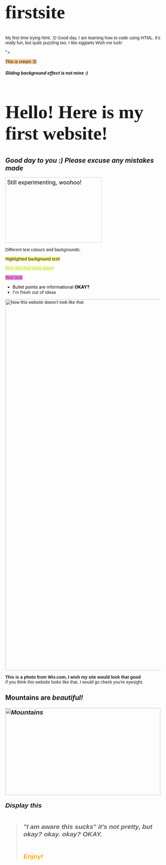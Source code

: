 # firstsite
My first time trying html, :D
Good day, I am learning how to code using HTML. It's really fun, but quite puzzling too. 
I like eggtarts
Wish me luck!
<head>
  <link rel="icon" 
      type="image/png" 
      href="<link rel="icon" 
      type="image/png" 
      href="http://example.com/myicon.png">">
<link href="https://fonts.googleapis.com/css?family=Adamina" rel="stylesheet">
<link href="https://fonts.googleapis.com/css2?family=Montserrat:ital,wght@1,200&display=swap" rel="stylesheet">
<style>
body{
  margin: 30px;
  padding: 40px;
}
h1{
  font-family: 'Adamina';font-size:60px;
}
p{
  font-family: 'Montserrat', sans-serif;
}
html {
  height:100%;
}

body {
  margin:0;
}

.bg {
  animation:slide 3s ease-in-out infinite alternate;
  background-image: linear-gradient(-60deg, #6c3 50%, #09f 50%);
  bottom:0;
  left:-50%;
  opacity:.5;
  position:fixed;
  right:-50%;
  top:0;
  z-index:-1;
}

.bg2 {
  animation-direction:alternate-reverse;
  animation-duration:4s;
}

.bg3 {
  animation-duration:5s;
}

.content {
  background-color:rgba(255,255,255,.8);
  border-radius:.25em;
  box-shadow:0 0 .25em rgba(0,0,0,.25);
  box-sizing:border-box;
  left:50%;
  padding:10vmin;
  position:fixed;
  text-align:center;
  top:50%;
  transform:translate(-50%, -50%);
}

h1,h5 {
  font-family:monospace;
}

@keyframes slide {
  0% {
    transform:translateX(-25%);
  }
  100% {
    transform:translateX(25%);
  }
}

</style>
</head>
<body>
<p><span style="background-color: #ffcc99;">This is cream :D</span></p>
<div class="bg"></div>
<div class="bg bg2"></div>
<div class="bg bg3"></div>
<div class="content">
  <h5>Sliding background effect is not mine :)</h5>
</div>
<h1>Hello! Here is my first website! </h1>
<h2><em>Good day to you :) Please excuse any mistakes made</em></h2>
<div style="background-image:url(https://cdn.pixabay.com/photo/2019/07/18/18/57/alpine-4347082_1280.jpg);width:300px;height:200px;color:black;font-size:18px;border:1px solid #ccc;padding:5px;">
Still experimenting, woohoo!
</div>
<p>Different text colours and backgrounds:
<p><span style="background-color: #ffff99;">Highlighted background text!</span></p>
<p><span style="background-color: #ffff99; color: #99ccff;">Blue text that looks green</span></p>
<p><span style="background-color: #cc99ff; color: #ff0000;">Red text!</span></p>
<ul>
<li><span style="background-color: #ffffff; color: #000000;">Bullet points are informational&nbsp;<strong>OKAY?</strong></span></li>
<li>I'm fresh out of ideas</li>
</ul>
<p><img src="https://static.wixstatic.com/media/311dce_03f33336c9a3418cb3445406b1b8a480~mv2.jpg/v1/fill/w_962,h_1200,al_c,q_85,usm_0.66_1.00_0.01/1.webp" alt="Now this website doesn't look like that" width="962" height="1200" />
<p><strong>This is a photo from Wix.com, I wish my site would look that good</strong>
<br>If you think this website looks like that, I would go check you're eyesight.</p>
<h2>Mountains are <strong><em>beautiful!
<p><img src="https://tse4.mm.bing.net/th?id=OIP.UmiPTTYl6v_WVm1WRcrqTgHaEK&amp;pid=Api" alt="Mountains" width="502" height="282" /></p>
<p>Display this<br><br></p>

<blockquote>
<p><strong>"I am aware this sucks" it's not pretty, but okay? okay. okay? OKAY.</strong><br><br><br>
<span style="color:orange;">Enjoy!</span></p>
</blockquote>


